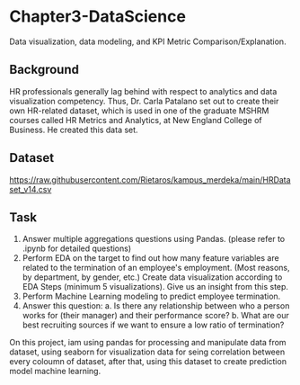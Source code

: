 # Chapter3-DataScience
Data visualization, data modeling, and KPI Metric Comparison/Explanation.

## Background
HR professionals generally lag behind with respect to analytics and data visualization competency. Thus, Dr. Carla Patalano set out to create their own HR-related dataset, which is used in one of the graduate MSHRM courses called HR Metrics and Analytics, at New England College of Business. He created this data set.

## Dataset
https://raw.githubusercontent.com/Rietaros/kampus_merdeka/main/HRDataset_v14.csv

## Task
1. Answer multiple aggregations questions using Pandas. (please refer to .ipynb for detailed questions)
2. Perform EDA on the target to find out how many feature variables are related to the termination of an employee's employment. (Most reasons, by department, by gender, etc.) Create data visualization according to EDA Steps (minimum 5 visualizations). Give us an insight from this step.
3. Perform Machine Learning modeling to predict employee termination.
4. Answer this question:
    a. Is there any relationship between who a person works for (their manager) and their performance score?
    b. What are our best recruiting sources if we want to ensure a low ratio of termination?

On this project, iam using pandas for processing and manipulate data from dataset, using seaborn for visualization data for seing correlation between every coloumn of dataset, after that, using this dataset to create prediction model machine learning.
